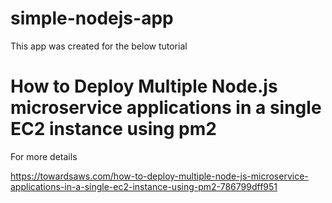 # simple-nodejs-app

This app was created for the below tutorial

# How to Deploy Multiple Node.js microservice applications in a single EC2 instance using pm2

For more details

https://towardsaws.com/how-to-deploy-multiple-node-js-microservice-applications-in-a-single-ec2-instance-using-pm2-786799dff951
